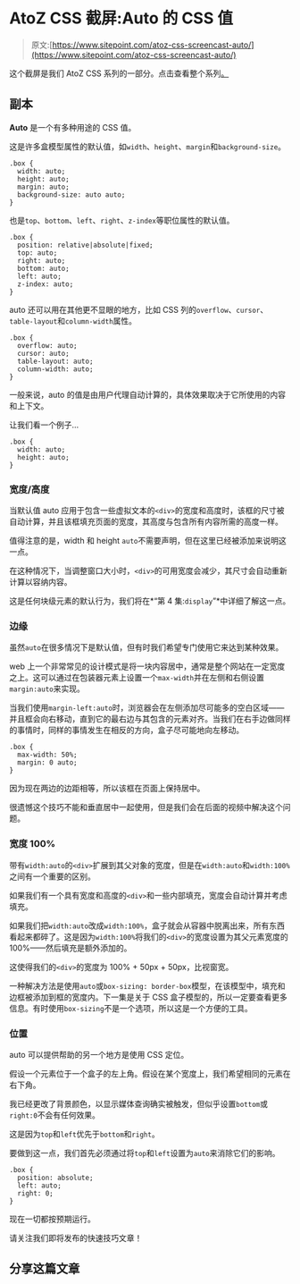 # AtoZ CSS 截屏:Auto 的 CSS 值

> 原文:[https://www.sitepoint.com/atoz-css-screencast-auto/](https://www.sitepoint.com/atoz-css-screencast-auto/)

这个截屏是我们 AtoZ CSS 系列的一部分。点击查看整个系列[。](https://www.sitepoint.com/blog/)

## 副本

**Auto** 是一个有多种用途的 CSS 值。

这是许多盒模型属性的默认值，如`width`、`height`、`margin`和`background-size`。

```
.box {
  width: auto;
  height: auto;
  margin: auto;
  background-size: auto auto;
}
```

也是`top`、`bottom`、`left`、`right`、`z-index`等职位属性的默认值。

```
.box {
  position: relative|absolute|fixed;
  top: auto;
  right: auto;
  bottom: auto;
  left: auto;
  z-index: auto;
}
```

auto 还可以用在其他更不显眼的地方，比如 CSS 列的`overflow`、`cursor`、`table-layout`和`column-width`属性。

```
.box {
  overflow: auto;
  cursor: auto;
  table-layout: auto;
  column-width: auto;
}
```

一般来说，auto 的值是由用户代理自动计算的，具体效果取决于它所使用的内容和上下文。

让我们看一个例子…

```
.box {
  width: auto;
  height: auto;
}
```

### 宽度/高度

当默认值 auto 应用于包含一些虚拟文本的`<div>`的宽度和高度时，该框的尺寸被自动计算，并且该框填充页面的宽度，其高度与包含所有内容所需的高度一样。

值得注意的是，width 和 height `auto`不需要声明，但在这里已经被添加来说明这一点。

在这种情况下，当调整窗口大小时，`<div>`的可用宽度会减少，其尺寸会自动重新计算以容纳内容。

这是任何块级元素的默认行为，我们将在*“第 4 集:`display`”*中详细了解这一点。

### 边缘

虽然`auto`在很多情况下是默认值，但有时我们希望专门使用它来达到某种效果。

web 上一个非常常见的设计模式是将一块内容居中，通常是整个网站在一定宽度之上。这可以通过在包装器元素上设置一个`max-width`并在左侧和右侧设置`margin:auto`来实现。

当我们使用`margin-left:auto`时，浏览器会在左侧添加尽可能多的空白区域——并且框会向右移动，直到它的最右边与其包含的元素对齐。当我们在右手边做同样的事情时，同样的事情发生在相反的方向，盒子尽可能地向左移动。

```
.box {
  max-width: 50%;
  margin: 0 auto;
}
```

因为现在两边的边距相等，所以该框在页面上保持居中。

很遗憾这个技巧不能和垂直居中一起使用，但是我们会在后面的视频中解决这个问题。

### 宽度 100%

带有`width:auto`的`<div>`扩展到其父对象的宽度，但是在`width:auto`和`width:100%`之间有一个重要的区别。

如果我们有一个具有宽度和高度的`<div>`和一些内部填充，宽度会自动计算并考虑填充。

如果我们把`width:auto`改成`width:100%`，盒子就会从容器中脱离出来，所有东西看起来都碎了。这是因为`width:100%`将我们的`<div>`的宽度设置为其父元素宽度的 100%——然后填充是额外添加的。

这使得我们的`<div>`的宽度为 100% + 50px + 50px，比视窗宽。

一种解决方法是使用`auto`或`box-sizing: border-box`模型，在该模型中，填充和边框被添加到框的宽度内。下一集是关于 CSS 盒子模型的，所以一定要查看更多信息。有时使用`box-sizing`不是一个选项，所以这是一个方便的工具。

### 位置

auto 可以提供帮助的另一个地方是使用 CSS 定位。

假设一个元素位于一个盒子的左上角。假设在某个宽度上，我们希望相同的元素在右下角。

我已经更改了背景颜色，以显示媒体查询确实被触发，但似乎设置`bottom`或`right:0`不会有任何效果。

这是因为`top`和`left`优先于`bottom`和`right`。

要做到这一点，我们首先必须通过将`top`和`left`设置为`auto`来消除它们的影响。

```
.box {
  position: absolute;
  left: auto;
  right: 0;
}
```

现在一切都按预期运行。

请关注我们即将发布的快速技巧文章！

## 分享这篇文章